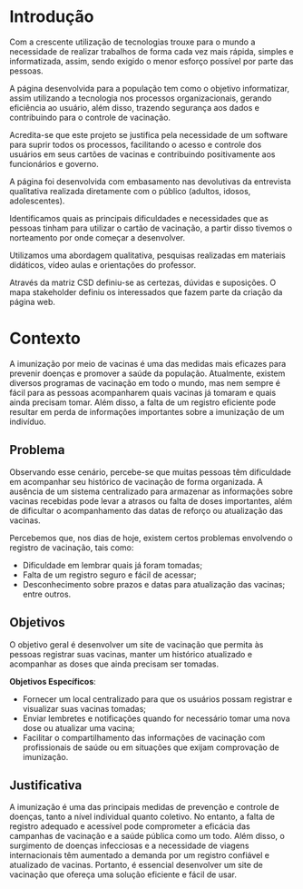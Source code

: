 # Introdução

Com a crescente utilização de tecnologias trouxe para o mundo a necessidade de realizar trabalhos de forma cada vez mais rápida, simples e informatizada, assim, sendo exigido o menor esforço possível por parte das pessoas. 

A página desenvolvida para a população tem como o objetivo informatizar, assim utilizando a tecnologia nos processos organizacionais, gerando eficiência ao usuário, além disso, trazendo segurança aos dados e contribuindo para o controle de vacinação. 

Acredita-se que este projeto se justifica pela necessidade de um software para suprir todos os processos, facilitando o acesso e controle dos usuários em seus cartões de vacinas e contribuindo positivamente aos funcionários e governo. 

A página foi desenvolvida com embasamento nas devolutivas da entrevista qualitativa realizada diretamente com o público (adultos, idosos, adolescentes). 

Identificamos quais as principais dificuldades e necessidades que as pessoas tinham para utilizar o  cartão de vacinação, a partir disso tivemos o norteamento por onde começar a desenvolver. 

Utilizamos uma abordagem qualitativa, pesquisas realizadas em materiais didáticos, vídeo aulas e orientações do professor. 

Através da matriz CSD definiu-se as certezas, dúvidas e suposições. O mapa stakeholder definiu os interessados que fazem parte da criação da página web.

# Contexto

A imunização por meio de vacinas é uma das medidas mais eficazes para prevenir doenças e promover a saúde da população. Atualmente, existem diversos programas de vacinação em todo o mundo, mas nem sempre é fácil para as pessoas acompanharem quais vacinas já tomaram e quais ainda precisam tomar. Além disso, a falta de um registro eficiente pode resultar em perda de informações importantes sobre a imunização de um indivíduo. 

## Problema

Observando esse cenário, percebe-se que muitas pessoas têm dificuldade em acompanhar seu histórico de vacinação de forma organizada. A ausência de um sistema centralizado para armazenar as informações sobre vacinas recebidas pode levar a atrasos ou falta de doses importantes, além de dificultar o acompanhamento das datas de reforço ou atualização das vacinas.

Percebemos que, nos dias de hoje, existem certos problemas envolvendo o registro de vacinação, tais como:

- Dificuldade em lembrar quais já foram tomadas; 
- Falta de um registro seguro e fácil de acessar; 
- Desconhecimento sobre prazos e datas para atualização das vacinas; entre outros. 

## Objetivos

O objetivo geral é desenvolver um site de vacinação que permita às pessoas registrar suas vacinas, manter um histórico atualizado e acompanhar as doses que ainda precisam ser tomadas.

**Objetivos Específicos**:

- Fornecer um local centralizado para que os usuários possam registrar e visualizar suas vacinas tomadas; 
- Enviar lembretes e notificações quando for necessário tomar uma nova dose ou atualizar uma vacina; 
- Facilitar o compartilhamento das informações de vacinação com profissionais de saúde ou em situações que exijam comprovação de imunização.  

## Justificativa

A imunização é uma das principais medidas de prevenção e controle de doenças, tanto a nível individual quanto coletivo. No entanto, a falta de registro adequado e acessível pode comprometer a eficácia das campanhas de vacinação e a saúde pública como um todo. Além disso, o surgimento de doenças infecciosas e a necessidade de viagens internacionais têm aumentado a demanda por um registro confiável e atualizado de vacinas. Portanto, é essencial desenvolver um site de vacinação que ofereça uma solução eficiente e fácil de usar. 
